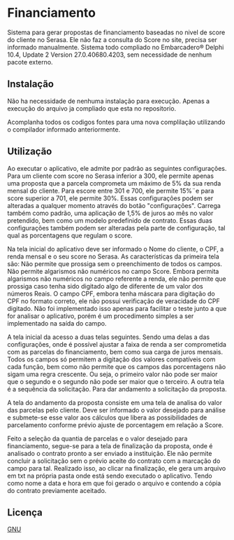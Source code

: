 # Financiamento

Sistema para gerar propostas de financiamento baseadas no nivel de score do cliente no Serasa.
Ele não faz a consulta do Score no site, precisa ser informado manualmente.
Sistema todo compliado no Embarcadero® Delphi 10.4, Update 2 Version 27.0.40680.4203, sem necessidade de nenhum pacote externo.


## Instalação

Não ha necessidade de nenhuma instalação para execução. Apenas a execução do arquivo ja compliado que esta no repositorio.

Acomplanha todos os codigos fontes para uma nova complilação utilizando o compilador informado anteriormente.

## Utilização
Ao executar o aplicativo, ele admite por padrão as seguintes configurações.
Para um cliente com score no Serasa inferior a 300, ele permite apenas uma proposta que a parcela comprometa um máximo de 5% da sua renda mensal do cliente. Para escore entre 301 e 700, ele permite 15%¨e para score superior a 701, ele permite 30%.
Essas configurações podem ser alteradas a qualquer momento através do botão "configurações".
Carrega também como padrão, uma aplicação de 1,5% de juros ao mês no valor pretendido, bem como um modelo predefinido de contrato.
Essas duas configurações também podem ser alteradas pela parte de configuração, tal qual as porcentagens que regulam o score.


Na tela inicial do aplicativo deve ser informado o Nome do cliente, o CPF, a renda mensal e o seu score no Serasa.
  As características da primeira tela são: Não permite que prossiga sem o preenchimento de todos os campos. Não permite algarismos não numéricos no campo Score. Embora permita algarismos não numéricos no campo referente a renda, ele não permite que prossiga caso tenha sido digitado algo de diferente de um valor dos números Reais. O campo CPF, embora tenha máscara para digitação do CPF no formato correto, ele não possui verificação de veracidade do CPF digitado. Não foi implementado isso apenas para facilitar o teste junto a que for analisar o aplicativo, porém é um procedimento simples a ser implementado na saída do campo.
  

A tela inicial da acesso a duas telas seguintes. 
  Sendo uma delas a das configurações, onde é possível ajustar a faixa de renda a ser comprometida com as parcelas do financiamento, bem como sua carga de juros mensais. Todos   os campos só permitem a digitação dos valores compatíveis com cada função, bem como não permite que os campos das porcentagens não sigam uma regra crescente. Ou seja, o primeiro valor não pode ser maior que o segundo e o segundo não pode ser maior que o terceiro.
  A outra tela é a sequência da solicitação. Para dar andamento a solicitação da proposta.
  
  A tela do andamento da proposta consiste em uma tela de analisa do valor das parcelas pelo cliente. Deve ser informado o valor desejado para análise e submete-se esse valor aos cálculos que libera as possibilidades de parcelamento conforme prévio ajuste de porcentagem em relação a Score.

Feito a seleção da quantia de parcelas e o valor desejado para financiamento, segue-se para a tela de finalização da proposta, onde é analisado o contrato pronto a ser enviado a instituição. Ele não permite concluir a solicitação sem o prévio aceite do contrato com a marcação do campo para tal. Realizado isso, ao clicar na finalização, ele gera um arquivo em txt na própria pasta onde está sendo executado o aplicativo. Tendo como nome a data e hora em que foi gerado o arquivo e contendo a cópia do contrato previamente aceitado.


## Licença
[GNU](https://choosealicense.com/licenses/agpl-3.0/)
